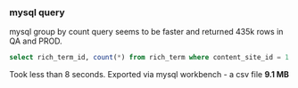 ### mysql query

mysql group by count query seems to be faster and returned 435k rows in QA and PROD.

```sql
select rich_term_id, count(*) from rich_term where content_site_id = 1 group by 1 limit 500000;
```
Took less than 8 seconds. Exported via mysql workbench - a csv file **9.1 MB**